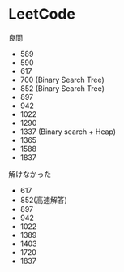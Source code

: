 # LeetCode
良問
- 589
- 590
- 617
- 700 (Binary Search Tree)
- 852 (Binary Search Tree)
- 897
- 942
- 1022
- 1290
- 1337 (Binary search + Heap)
- 1365
- 1588
- 1837

解けなかった
- 617
- 852(高速解答)
- 897
- 942
- 1022
- 1389
- 1403
- 1720
- 1837